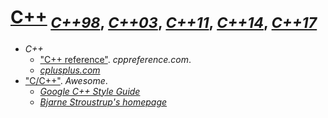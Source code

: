 # [C++](https://isocpp.org/)<sub> [*C++98*](https://iso.org/standard/25845.html), [*C++03*](https://iso.org/standard/38110.html), [*C++11*](https://iso.org/standard/50372.html), [*C++14*](https://iso.org/standard/64029.html), [*C++17*](https://iso.org/standard/68564.html)</sub>

+ *C++*
    + ["C++ reference"](http://cppreference.com/). *cppreference.com*.
    + [*cplusplus.com*](http://cplusplus.com/)
+ ["C/C++"](http://fffaraz.github.io/awesome-cpp/). *Awesome*.
    + [*Google C++ Style Guide*](https://google.github.io/styleguide/cppguide.html)
    + [*Bjarne Stroustrup's homepage*](http://stroustrup.com/)
